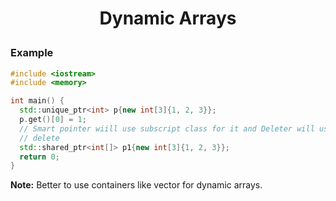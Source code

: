 <h1 style="text-align:center;"> Dynamic Arrays </p>

### Example

```cpp
#include <iostream>
#include <memory>

int main() {
  std::unique_ptr<int> p{new int[3]{1, 2, 3}};
  p.get()[0] = 1;
  // Smart pointer wiill use subscript class for it and Deleter will use correct
  // delete
  std::shared_ptr<int[]> p1{new int[3]{1, 2, 3}};
  return 0;
}
```

**Note:** Better to use containers like vector for dynamic arrays.

